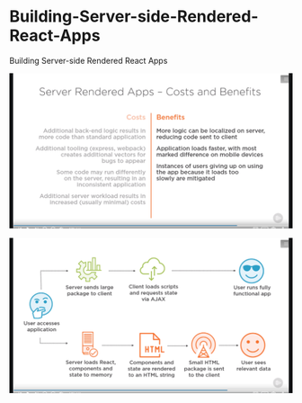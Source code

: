 # Building-Server-side-Rendered-React-Apps
Building Server-side Rendered React Apps

![Server-Rendering-pros.png](./Server-Rendering-pros.png?raw=true "Pros and cons")

![Server-Rendering-Bird_eye](./Server-Rendering-Bird_eye.png?raw=true "Bird Eye View")